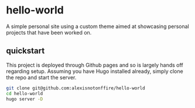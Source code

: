 # hello-world
A simple personal site using a custom theme aimed at showcasing personal projects that have been worked on.

## quickstart
This project is deployed through Github pages and so is largely hands off regarding setup. Assuming you have Hugo installed already, simply clone the repo and start the server.
```bash
git clone git@github.com:alexisnotonffire/hello-world
cd hello-world
hugo server -D
```
